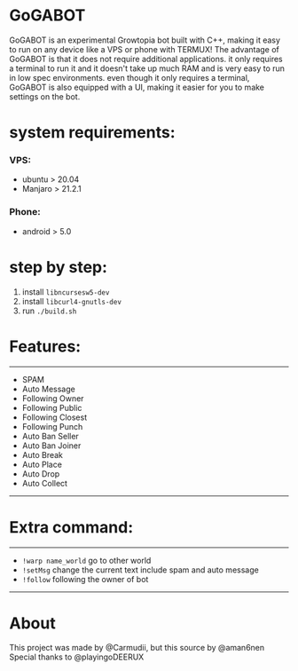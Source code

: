 # GoGABOT
GoGABOT is an experimental Growtopia bot built with C++, making it easy to run on any device like a VPS or phone with TERMUX!
The advantage of GoGABOT is that it does not require additional applications. it only requires a terminal to run it and it doesn't take up much RAM and is very easy to run in low spec environments. 
even though it only requires a terminal, GoGABOT is also equipped with a UI, making it easier for you to make settings on the bot.

# system requirements:
### VPS:
- ubuntu > 20.04
- Manjaro > 21.2.1

### Phone:
- android > 5.0

# step by step:
1. install `libncursesw5-dev`
2. install `libcurl4-gnutls-dev` 
3. run `./build.sh`

# Features:
---------------------------------------------------------------
- SPAM
- Auto Message
- Following Owner
- Following Public
- Following Closest
- Following Punch
- Auto Ban Seller
- Auto Ban Joiner
- Auto Break
- Auto Place
- Auto Drop
- Auto Collect

---------------------------------------------------------------


# Extra command:
---------------------------------------------------------------
- `!warp name_world` go to other world
- `!setMsg` change the current text include spam and auto message
- `!follow` following the owner of bot

---------------------------------------------------------------
# About

This project was made by @Carmudii, but this source by @aman6nen
Special thanks to @playingoDEERUX

